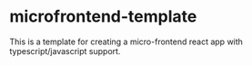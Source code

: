 # microfrontend-template
This is a template for creating a micro-frontend react app with typescript/javascript support.

